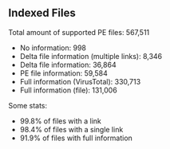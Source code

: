 ## Indexed Files

<!--FileStats-->
Total amount of supported PE files: 567,511

* No information: 998
* Delta file information (multiple links): 8,346
* Delta file information: 36,864
* PE file information: 59,584
* Full information (VirusTotal): 330,713
* Full information (file): 131,006

Some stats:

* 99.8% of files with a link
* 98.4% of files with a single link
* 91.9% of files with full information
<!--/FileStats-->
